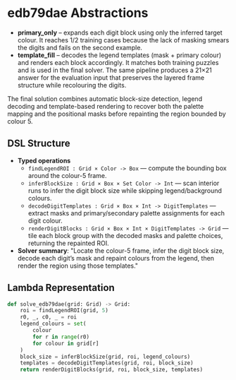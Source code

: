 # edb79dae Abstractions

- **primary_only** – expands each digit block using only the inferred target colour. It reaches 1/2 training cases because the lack of masking smears the digits and fails on the second example.
- **template_fill** – decodes the legend templates (mask + primary colour) and renders each block accordingly. It matches both training puzzles and is used in the final solver. The same pipeline produces a 21×21 answer for the evaluation input that preserves the layered frame structure while recolouring the digits.

The final solution combines automatic block-size detection, legend decoding and template-based rendering to recover both the palette mapping and the positional masks before repainting the region bounded by colour 5.

## DSL Structure
- **Typed operations**
  - `findLegendROI : Grid × Color -> Box` — compute the bounding box around the colour-5 frame.
  - `inferBlockSize : Grid × Box × Set Color -> Int` — scan interior runs to infer the digit block size while skipping legend/background colours.
  - `decodeDigitTemplates : Grid × Box × Int -> DigitTemplates` — extract masks and primary/secondary palette assignments for each digit colour.
  - `renderDigitBlocks : Grid × Box × Int × DigitTemplates -> Grid` — tile each block group with the decoded masks and palette choices, returning the repainted ROI.
- **Solver summary**: "Locate the colour-5 frame, infer the digit block size, decode each digit’s mask and repaint colours from the legend, then render the region using those templates."

## Lambda Representation

```python
def solve_edb79dae(grid: Grid) -> Grid:
    roi = findLegendROI(grid, 5)
    r0, _, c0, _ = roi
    legend_colours = set(
        colour
        for r in range(r0)
        for colour in grid[r]
    )
    block_size = inferBlockSize(grid, roi, legend_colours)
    templates = decodeDigitTemplates(grid, roi, block_size)
    return renderDigitBlocks(grid, roi, block_size, templates)
```
